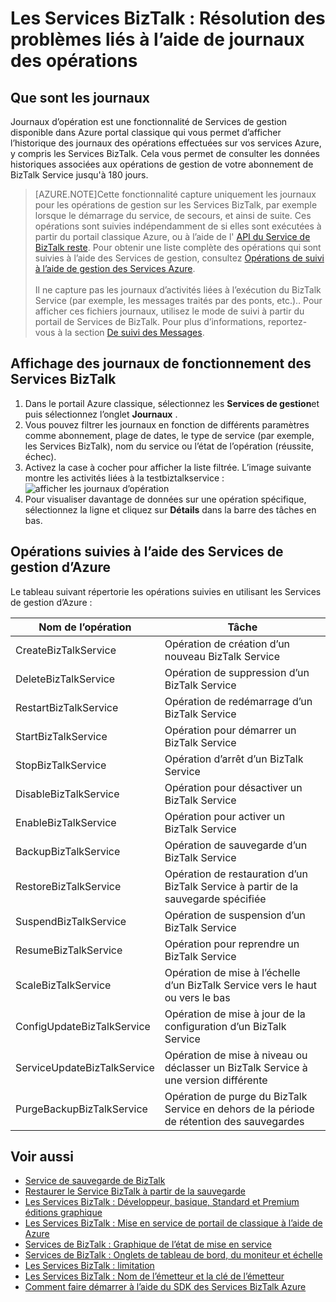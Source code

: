 <properties 
    pageTitle="Les Services BizTalk à l’aide de journaux des opérations de dépannage | Microsoft Azure" 
    description="Résoudre les problèmes des Services BizTalk à l’aide de journaux des opérations. MABS, WABS" 
    services="biztalk-services" 
    documentationCenter="" 
    authors="MandiOhlinger" 
    manager="erikre" 
    editor=""/>

<tags 
    ms.service="biztalk-services" 
    ms.workload="integration" 
    ms.tgt_pltfrm="na" 
    ms.devlang="na" 
    ms.topic="article" 
    ms.date="08/15/2016" 
    ms.author="mandia"/>


# <a name="biztalk-services-troubleshoot-using-operation-logs"></a>Les Services BizTalk : Résolution des problèmes liés à l’aide de journaux des opérations

## <a name="what-are-the-operation-logs"></a>Que sont les journaux
Journaux d’opération est une fonctionnalité de Services de gestion disponible dans Azure portal classique qui vous permet d’afficher l’historique des journaux des opérations effectuées sur vos services Azure, y compris les Services BizTalk. Cela vous permet de consulter les données historiques associées aux opérations de gestion de votre abonnement de BizTalk Service jusqu'à 180 jours.

> [AZURE.NOTE]Cette fonctionnalité capture uniquement les journaux pour les opérations de gestion sur les Services BizTalk, par exemple lorsque le démarrage du service, de secours, et ainsi de suite. Ces opérations sont suivies indépendamment de si elles sont exécutées à partir du portail classique Azure, ou à l’aide de l' [API du Service de BizTalk reste](http://msdn.microsoft.com/library/azure/dn232347.aspx). Pour obtenir une liste complète des opérations qui sont suivies à l’aide des Services de gestion, consultez [Opérations de suivi à l’aide de gestion des Services Azure](#bizops).<br/><br/>
Il ne capture pas les journaux d’activités liées à l’exécution du BizTalk Service (par exemple, les messages traités par des ponts, etc.).. Pour afficher ces fichiers journaux, utilisez le mode de suivi à partir du portail de Services de BizTalk. Pour plus d’informations, reportez-vous à la section [De suivi des Messages](http://msdn.microsoft.com/library/azure/hh949805.aspx).

## <a name="view-biztalk-services-operation-logs"></a>Affichage des journaux de fonctionnement des Services BizTalk
1. Dans le portail Azure classique, sélectionnez les **Services de gestion**et puis sélectionnez l’onglet **Journaux** .
2. Vous pouvez filtrer les journaux en fonction de différents paramètres comme abonnement, plage de dates, le type de service (par exemple, les Services BizTalk), nom du service ou l’état de l’opération (réussite, échec).
3. Activez la case à cocher pour afficher la liste filtrée. L’image suivante montre les activités liées à la testbiztalkservice :  ![afficher les journaux d’opération][ViewLogs] 
4. Pour visualiser davantage de données sur une opération spécifique, sélectionnez la ligne et cliquez sur **Détails** dans la barre des tâches en bas.


## <a name="bizops"></a>Opérations suivies à l’aide des Services de gestion d’Azure
Le tableau suivant répertorie les opérations suivies en utilisant les Services de gestion d’Azure :

Nom de l’opération | Tâche
--- | ---
CreateBizTalkService | Opération de création d’un nouveau BizTalk Service
DeleteBizTalkService | Opération de suppression d’un BizTalk Service
RestartBizTalkService | Opération de redémarrage d’un BizTalk Service
StartBizTalkService | Opération pour démarrer un BizTalk Service
StopBizTalkService | Opération d’arrêt d’un BizTalk Service
DisableBizTalkService | Opération pour désactiver un BizTalk Service
EnableBizTalkService | Opération pour activer un BizTalk Service
BackupBizTalkService | Opération de sauvegarde d’un BizTalk Service
RestoreBizTalkService | Opération de restauration d’un BizTalk Service à partir de la sauvegarde spécifiée
SuspendBizTalkService | Opération de suspension d’un BizTalk Service
ResumeBizTalkService | Opération pour reprendre un BizTalk Service
ScaleBizTalkService | Opération de mise à l’échelle d’un BizTalk Service vers le haut ou vers le bas
ConfigUpdateBizTalkService | Opération de mise à jour de la configuration d’un BizTalk Service
ServiceUpdateBizTalkService | Opération de mise à niveau ou déclasser un BizTalk Service à une version différente
PurgeBackupBizTalkService | Opération de purge du BizTalk Service en dehors de la période de rétention des sauvegardes


## <a name="see-also"></a>Voir aussi
- [Service de sauvegarde de BizTalk](http://go.microsoft.com/fwlink/p/?LinkID=325584)
- [Restaurer le Service BizTalk à partir de la sauvegarde](http://go.microsoft.com/fwlink/p/?LinkID=325582)
- [Les Services BizTalk : Développeur, basique, Standard et Premium éditions graphique](http://go.microsoft.com/fwlink/p/?LinkID=302279)
- [Les Services BizTalk : Mise en service de portail de classique à l’aide de Azure](http://go.microsoft.com/fwlink/p/?LinkID=302280)
- [Services de BizTalk : Graphique de l’état de mise en service](http://go.microsoft.com/fwlink/p/?LinkID=329870)
- [Services de BizTalk : Onglets de tableau de bord, du moniteur et échelle](http://go.microsoft.com/fwlink/p/?LinkID=302281)
- [Les Services BizTalk : limitation](http://go.microsoft.com/fwlink/p/?LinkID=302282)
- [Les Services BizTalk : Nom de l’émetteur et la clé de l’émetteur](http://go.microsoft.com/fwlink/p/?LinkID=303941)
- [Comment faire démarrer à l’aide du SDK des Services BizTalk Azure](http://go.microsoft.com/fwlink/p/?LinkID=302335)

[ViewLogs]: ./media/biztalk-troubleshoot-using-ops-logs/Operation-Logs.png
 
